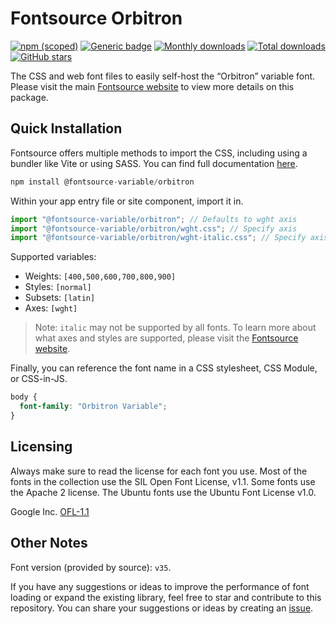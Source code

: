 # Fontsource Orbitron

[![npm (scoped)](https://img.shields.io/npm/v/@fontsource-variable/orbitron?color=brightgreen)](https://www.npmjs.com/package/@fontsource-variable/orbitron) [![Generic badge](https://img.shields.io/badge/fontsource-passing-brightgreen)](https://github.com/fontsource/fontsource) [![Monthly downloads](https://badgen.net/npm/dm/@fontsource-variable/orbitron)](https://github.com/fontsource/fontsource) [![Total downloads](https://badgen.net/npm/dt/@fontsource-variable/orbitron)](https://github.com/fontsource/fontsource) [![GitHub stars](https://img.shields.io/github/stars/fontsource/fontsource.svg?style=social&label=Star)](https://github.com/fontsource/fontsource/stargazers)

The CSS and web font files to easily self-host the “Orbitron” variable font. Please visit the main [Fontsource website](https://fontsource.org/fonts/orbitron) to view more details on this package.

## Quick Installation

Fontsource offers multiple methods to import the CSS, including using a bundler like Vite or using SASS. You can find full documentation [here](https://fontsource.org/docs/getting-started/introduction).

```javascript
npm install @fontsource-variable/orbitron
```

Within your app entry file or site component, import it in.

```javascript
import "@fontsource-variable/orbitron"; // Defaults to wght axis
import "@fontsource-variable/orbitron/wght.css"; // Specify axis
import "@fontsource-variable/orbitron/wght-italic.css"; // Specify axis and style
```

Supported variables:
- Weights: `[400,500,600,700,800,900]`
- Styles: `[normal]`
- Subsets: `[latin]`
- Axes: `[wght]`

> Note: `italic` may not be supported by all fonts. To learn more about what axes and styles are supported, please visit the [Fontsource website](https://fontsource.org/fonts/orbitron).

Finally, you can reference the font name in a CSS stylesheet, CSS Module, or CSS-in-JS.

```css
body {
  font-family: "Orbitron Variable";
}
```

## Licensing
Always make sure to read the license for each font you use. Most of the fonts in the collection use the SIL Open Font License, v1.1. Some fonts use the Apache 2 license. The Ubuntu fonts use the Ubuntu Font License v1.0.

Google Inc.
[OFL-1.1](http://scripts.sil.org/OFL)

## Other Notes
Font version (provided by source): `v35`.

If you have any suggestions or ideas to improve the performance of font loading or expand the existing library, feel free to star and contribute to this repository. You can share your suggestions or ideas by creating an [issue](https://github.com/fontsource/fontsource/issues).